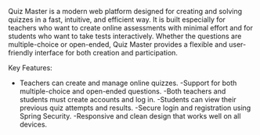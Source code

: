 Quiz Master is a modern web platform designed for creating and solving quizzes in a fast, intuitive, and efficient way. It is built especially for teachers who want to create online assessments with minimal effort and for students who want to take tests interactively.
Whether the questions are multiple-choice or open-ended, Quiz Master provides a flexible and user-friendly interface for both creation and participation.

Key Features:
  - Teachers can create and manage online quizzes.
  -Support for both multiple-choice and open-ended questions.
  -Both teachers and students must create accounts and log in.
  -Students can view their previous quiz attempts and results.
  -Secure login and registration using Spring Security.
  -Responsive and clean design that works well on all devices.
